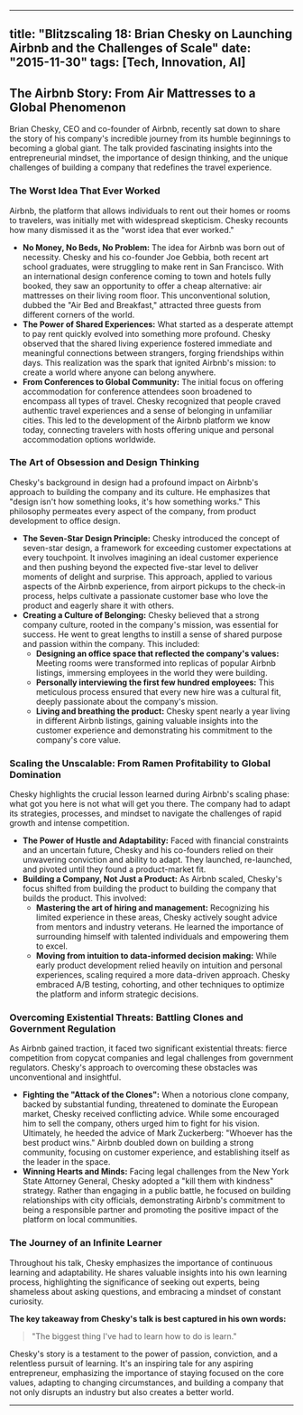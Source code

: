 
---
title: "Blitzscaling 18: Brian Chesky on Launching Airbnb and the Challenges of Scale"
date: "2015-11-30"
tags: [Tech, Innovation, AI]
---

## The Airbnb Story: From Air Mattresses to a Global Phenomenon

Brian Chesky, CEO and co-founder of Airbnb, recently sat down to share the story of his company's incredible journey from its humble beginnings to becoming a global giant. The talk provided fascinating insights into the entrepreneurial mindset, the importance of design thinking, and the unique challenges of building a company that redefines the travel experience.

### The Worst Idea That Ever Worked

Airbnb, the platform that allows individuals to rent out their homes or rooms to travelers, was initially met with widespread skepticism. Chesky recounts how many dismissed it as the "worst idea that ever worked." 

* **No Money, No Beds, No Problem:**  The idea for Airbnb was born out of necessity. Chesky and his co-founder Joe Gebbia, both recent art school graduates, were struggling to make rent in San Francisco.  With an international design conference coming to town and hotels fully booked, they saw an opportunity to offer a cheap alternative: air mattresses on their living room floor.  This unconventional solution, dubbed the "Air Bed and Breakfast," attracted three guests from different corners of the world.
* **The Power of Shared Experiences:** What started as a desperate attempt to pay rent quickly evolved into something more profound. Chesky observed that the shared living experience fostered immediate and meaningful connections between strangers, forging friendships within days. This realization was the spark that ignited Airbnb's mission: to create a world where anyone can belong anywhere.
* **From Conferences to Global Community:** The initial focus on offering accommodation for conference attendees soon broadened to encompass all types of travel.  Chesky recognized that people craved authentic travel experiences and a sense of belonging in unfamiliar cities. This led to the development of the Airbnb platform we know today, connecting travelers with hosts offering unique and personal accommodation options worldwide.

### The Art of Obsession and Design Thinking

Chesky's background in design had a profound impact on Airbnb's approach to building the company and its culture. He emphasizes that "design isn't how something looks, it's how something works." This philosophy permeates every aspect of the company, from product development to office design.

* **The Seven-Star Design Principle:** Chesky introduced the concept of seven-star design, a framework for exceeding customer expectations at every touchpoint. It involves imagining an ideal customer experience and then pushing beyond the expected five-star level to deliver moments of delight and surprise.  This approach, applied to various aspects of the Airbnb experience, from airport pickups to the check-in process, helps cultivate a passionate customer base who love the product and eagerly share it with others.
* **Creating a Culture of Belonging:** Chesky believed that a strong company culture, rooted in the company's mission, was essential for success. He went to great lengths to instill a sense of shared purpose and passion within the company. This included:
    * **Designing an office space that reflected the company's values:** Meeting rooms were transformed into replicas of popular Airbnb listings, immersing employees in the world they were building.
    * **Personally interviewing the first few hundred employees:** This meticulous process ensured that every new hire was a cultural fit, deeply passionate about the company's mission.
    * **Living and breathing the product:** Chesky spent nearly a year living in different Airbnb listings, gaining valuable insights into the customer experience and demonstrating his commitment to the company's core value.

### Scaling the Unscalable: From Ramen Profitability to Global Domination

Chesky highlights the crucial lesson learned during Airbnb's scaling phase: what got you here is not what will get you there. The company had to adapt its strategies, processes, and mindset to navigate the challenges of rapid growth and intense competition.

* **The Power of Hustle and Adaptability:** Faced with financial constraints and an uncertain future, Chesky and his co-founders relied on their unwavering conviction and ability to adapt. They launched, re-launched, and pivoted until they found a product-market fit. 
* **Building a Company, Not Just a Product:** As Airbnb scaled, Chesky's focus shifted from building the product to building the company that builds the product. This involved:
    * **Mastering the art of hiring and management:** Recognizing his limited experience in these areas, Chesky actively sought advice from mentors and industry veterans. He learned the importance of surrounding himself with talented individuals and empowering them to excel.
    * **Moving from intuition to data-informed decision making:** While early product development relied heavily on intuition and personal experiences, scaling required a more data-driven approach. Chesky embraced A/B testing, cohorting, and other techniques to optimize the platform and inform strategic decisions.

### Overcoming Existential Threats: Battling Clones and Government Regulation

As Airbnb gained traction, it faced two significant existential threats: fierce competition from copycat companies and legal challenges from government regulators. Chesky's approach to overcoming these obstacles was unconventional and insightful.

* **Fighting the "Attack of the Clones":** When a notorious clone company, backed by substantial funding, threatened to dominate the European market, Chesky received conflicting advice. While some encouraged him to sell the company, others urged him to fight for his vision. Ultimately, he heeded the advice of Mark Zuckerberg: "Whoever has the best product wins." Airbnb doubled down on building a strong community, focusing on customer experience, and establishing itself as the leader in the space.
* **Winning Hearts and Minds:**  Facing legal challenges from the New York State Attorney General, Chesky adopted a "kill them with kindness" strategy. Rather than engaging in a public battle, he focused on building relationships with city officials, demonstrating Airbnb's commitment to being a responsible partner and promoting the positive impact of the platform on local communities.

### The Journey of an Infinite Learner

Throughout his talk, Chesky emphasizes the importance of continuous learning and adaptability. He shares valuable insights into his own learning process, highlighting the significance of seeking out experts, being shameless about asking questions, and embracing a mindset of constant curiosity.

**The key takeaway from Chesky's talk is best captured in his own words:**

> "The biggest thing I've had to learn how to do is learn."

Chesky's story is a testament to the power of passion, conviction, and a relentless pursuit of learning. It's an inspiring tale for any aspiring entrepreneur, emphasizing the importance of staying focused on the core values, adapting to changing circumstances, and building a company that not only disrupts an industry but also creates a better world.

---
        